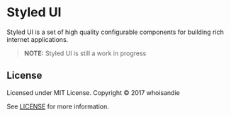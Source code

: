 # Styled UI
Styled UI is a set of high quality configurable components for building rich internet applications.

> **NOTE:** Styled UI is still a work in progress

## License
Licensed under MIT License. Copyright © 2017 whoisandie

See [LICENSE](./LICENSE) for more information.
